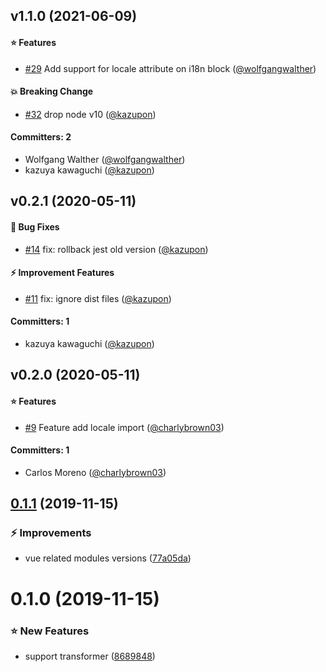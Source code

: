 
## v1.1.0 (2021-06-09)

#### :star: Features
* [#29](https://github.com/intlify/vue-i18n-jest/pull/29) Add support for locale attribute on i18n block ([@wolfgangwalther](https://github.com/wolfgangwalther))

#### :boom: Breaking Change
* [#32](https://github.com/intlify/vue-i18n-jest/pull/32) drop node v10 ([@kazupon](https://github.com/kazupon))

#### Committers: 2
- Wolfgang Walther ([@wolfgangwalther](https://github.com/wolfgangwalther))
- kazuya kawaguchi ([@kazupon](https://github.com/kazupon))

## v0.2.1 (2020-05-11)

#### :bug: Bug Fixes
* [#14](https://github.com/kazupon/vue-i18n-jest/pull/14) fix: rollback jest old version ([@kazupon](https://github.com/kazupon))

#### :zap: Improvement Features
* [#11](https://github.com/kazupon/vue-i18n-jest/pull/11) fix: ignore dist files ([@kazupon](https://github.com/kazupon))

#### Committers: 1
- kazuya kawaguchi ([@kazupon](https://github.com/kazupon))


## v0.2.0 (2020-05-11)

#### :star: Features
* [#9](https://github.com/kazupon/vue-i18n-jest/pull/9) Feature add locale import ([@charlybrown03](https://github.com/charlybrown03))

#### Committers: 1
- Carlos Moreno ([@charlybrown03](https://github.com/charlybrown03))

<a name="0.1.1"></a>
## [0.1.1](https://github.com/kazupon/vue-i18n-jest/compare/v0.1.0...v0.1.1) (2019-11-15)


### :zap: Improvements

* vue related modules versions ([77a05da](https://github.com/kazupon/vue-i18n-jest/commit/77a05da))



<a name="0.1.0"></a>
# 0.1.0 (2019-11-15)


### :star: New Features

* support transformer ([8689848](https://github.com/kazupon/vue-i18n-jest/commit/8689848))



